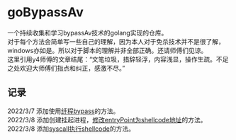 # goBypassAv

一个持续收集和学习bypassAv技术的golang实现的仓库。\
对于每个方法会简单写一些自己的理解，因为本人对于免杀技术并不是很了解，windows亦如是。所以对于脚本的理解并非全部正确。还请师傅们见谅。\
这里引用y4师傅的文章结尾：“文笔垃圾，措辞轻浮，内容浅显，操作生疏。不足之处欢迎大师傅们指点和纠正，感激不尽。”

## 记录
2022/3/7  添加使用[纤程bypass](https://github.com/3rsh1/goBypassAv/tree/main/my_createFiber)的方法。\
2022/3/8  添加创建挂起进程，[修改entryPoint为shellcode地址](https://github.com/3rsh1/goBypassAv/tree/main/mx2)的方法。\
2022/3/8  添加[syscall执行shellcode](https://github.com/3rsh1/goBypassAv/tree/main/syscallShellcode)的方法。
